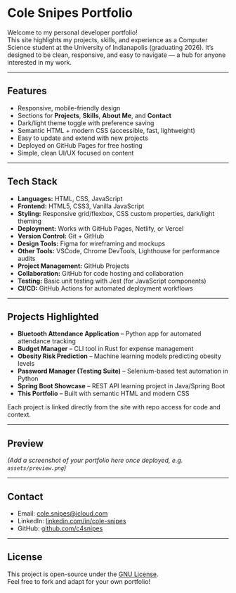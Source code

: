 # Cole Snipes Portfolio

Welcome to my personal developer portfolio!  
This site highlights my projects, skills, and experience as a Computer Science student at the University of Indianapolis (graduating 2026). It’s designed to be clean, responsive, and easy to navigate — a hub for anyone interested in my work.

---

## Features
- Responsive, mobile-friendly design  
- Sections for **Projects**, **Skills**, **About Me**, and **Contact**  
- Dark/light theme toggle with preference saving  
- Semantic HTML + modern CSS (accessible, fast, lightweight)  
- Easy to update and extend with new projects  
- Deployed on GitHub Pages for free hosting
- Simple, clean UI/UX focused on content


---

## Tech Stack
- **Languages:** HTML, CSS, JavaScript
- **Frontend:** HTML5, CSS3, Vanilla JavaScript  
- **Styling:** Responsive grid/flexbox, CSS custom properties, dark/light theming  
- **Deployment:** Works with GitHub Pages, Netlify, or Vercel  
- **Version Control:** Git + GitHub
- **Design Tools:** Figma for wireframing and mockups
- **Other Tools:** VSCode, Chrome DevTools, Lighthouse for performance audits
- **Project Management:** GitHub Projects
- **Collaboration:** GitHub for code hosting and collaboration
- **Testing:** Basic unit testing with Jest (for JavaScript components)
- **CI/CD:** GitHub Actions for automated deployment workflows
---

## Projects Highlighted
- **Bluetooth Attendance Application** – Python app for automated attendance tracking  
- **Budget Manager** – CLI tool in Rust for expense management  
- **Obesity Risk Prediction** – Machine learning models predicting obesity levels  
- **Password Manager (Testing Suite)** – Selenium-based test automation in Python  
- **Spring Boot Showcase** – REST API learning project in Java/Spring Boot  
- **This Portfolio** – Built with semantic HTML and modern CSS

Each project is linked directly from the site with repo access for code and context.

---

## Preview
*(Add a screenshot of your portfolio here once deployed, e.g. `assets/preview.png`)*  

---

## Contact
- Email: [cole.snipes@icloud.com](mailto:cole.snipes@icloud.com)  
- LinkedIn: [linkedin.com/in/cole-snipes](https://www.linkedin.com/in/cole-snipes/)  
- GitHub: [github.com/c4snipes](https://github.com/c4snipes)

---

## License
This project is open-source under the [GNU License](LICENSE).  
Feel free to fork and adapt for your own portfolio!
